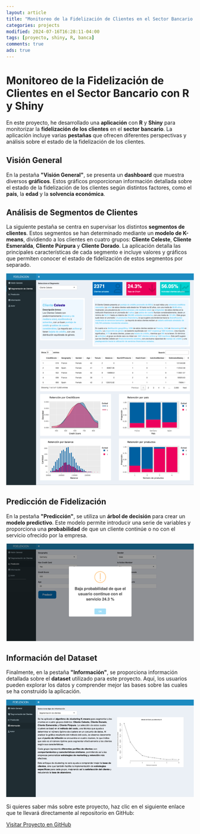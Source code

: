 ```yaml
---
layout: article
title: "Monitoreo de la Fidelización de Clientes en el Sector Bancario con R y Shiny"
categories: projects
modified: 2024-07-16T16:28:11-04:00
tags: [proyecto, shiny, R, banca]
comments: true
ads: true
---
```


# Monitoreo de la Fidelización de Clientes en el Sector Bancario con R y Shiny

En este proyecto, he desarrollado una **aplicación** con **R** y **Shiny** para monitorizar la **fidelización de los clientes** en el **sector bancario**. La aplicación incluye varias **pestañas** que ofrecen diferentes perspectivas y análisis sobre el estado de la fidelización de los clientes.

## Visión General

En la pestaña **"Visión General"**, se presenta un **dashboard** que muestra diversos **gráficos**. Estos gráficos proporcionan información detallada sobre el estado de la fidelización de los clientes según distintos factores, como el **país**, la **edad** y la **solvencia económica**.


## Análisis de Segmentos de Clientes

La siguiente pestaña se centra en supervisar los distintos **segmentos de clientes**. Estos segmentos se han determinado mediante un **modelo de K-means**, dividiendo a los clientes en cuatro grupos: **Cliente Celeste**, **Cliente Esmeralda**, **Cliente Púrpura** y **Cliente Dorado**. La aplicación detalla las principales características de cada segmento e incluye valores y gráficos que permiten conocer el estado de fidelización de estos segmentos por separado.

![Análisis de Segmentos](../images/Fidelizacion_1.png)

## Predicción de Fidelización

En la pestaña **"Predicción"**, se utiliza un **árbol de decisión** para crear un **modelo predictivo**. Este modelo permite introducir una serie de variables y proporciona una **probabilidad** de que un cliente continúe o no con el servicio ofrecido por la empresa.

![Predicción Fidelización Clientes](../images/Fidelizacion_2.png)

## Información del Dataset

Finalmente, en la pestaña **"Información"**, se proporciona información detallada sobre el **dataset** utilizado para este proyecto. Aquí, los usuarios pueden explorar los datos y comprender mejor las bases sobre las cuales se ha construido la aplicación.

![información dataset](../images/Fidelizacion_3.png)

Si quieres saber más sobre este proyecto, haz clic en el siguiente enlace que te llevará directamente al repositorio en GitHub:

[Visitar Proyecto en GitHub](https://github.com/usuario/nombre-del-proyecto)
